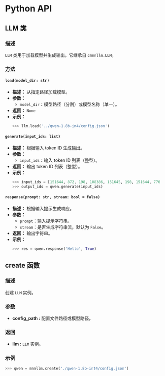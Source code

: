 # Python API

## LLM 类

### 描述
`LLM` 类用于加载模型并生成输出。它继承自 `cmnnllm.LLM`。

### 方法

#### `load(model_dir: str)`
- **描述：** 从指定路径加载模型。
- **参数：**
  - `model_dir`：模型路径（分割）或模型名称（单一）。
- **返回：** `None`
- **示例：**
  ```python
  >>> llm.load('../qwen-1.8b-in4/config.json')
  ```

#### `generate(input_ids: list)`
- **描述：** 根据输入 token ID 生成输出。
- **参数：**
  - `input_ids`：输入 token ID 列表（整型）。
- **返回：** 输出 token ID 列表（整型）。
- **示例：**
  ```python
  >>> input_ids = [151644, 872, 198, 108386, 151645, 198, 151644, 77091]
  >>> output_ids = qwen.generate(input_ids)
  ```

#### `response(prompt: str, stream: bool = False)`
- **描述：** 根据输入提示生成响应。
- **参数：**
  - `prompt`：输入提示字符串。
  - `stream`：是否生成字符串流，默认为 `False`。
- **返回：** 输出字符串。
- **示例：**
  ```python
  >>> res = qwen.response('Hello', True)
  ```

## create 函数

### 描述
创建 `LLM` 实例。

### 参数
- **config_path :** 配置文件路径或模型路径。

### 返回
- **llm :** `LLM` 实例。

### 示例
```python
>>> qwen = mnnllm.create('./qwen-1.8b-int4/config.json')
```